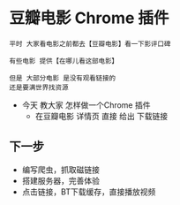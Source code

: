 
# 豆瓣电影 Chrome 插件

```
平时 大家看电影之前都去【豆瓣电影】看一下影评口碑

有些电影 提供【在哪儿看这部电影】

但是 大部分电影 是没有观看链接的
还是要满世界找资源
```

- 今天 教大家 怎样做一个Chrome 插件
    - 在豆瓣电影 详情页 直接 给出 下载链接





## 下一步
- 编写爬虫，抓取磁链接
- 搭建服务器，完善体验
- 点击链接，BT下载缓存，直接播放视频